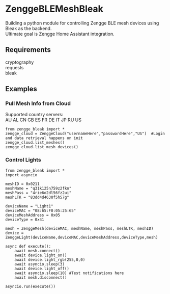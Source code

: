 ZenggeBLEMeshBleak
=========================================
Building a python module for controlling Zengge BLE mesh devices using Bleak as the backend.<br/>
Ultimate goal is Zengge Home Assistant integration.<br/>

## Requirements ##
cryptography<br/>
requests <br/>
bleak<br/>

## Examples ##
### Pull Mesh Info from Cloud ###
Supported country servers:</br>
AU AL CN GB ES FR DE IT JP RU US
<br/>
```
from zengge_bleak import *
zengge_cloud = ZenggeCloud("usernameHere","passwordHere","US")  #Login and data retrieval happens on init
zengge_cloud.list_meshes()
zengge_cloud.list_mesh_devices()
```

### Control Lights ###
```
from zengge_bleak import *
import asyncio

meshID = 0x0211
meshName = "q31k125n759z2fkn"
meshPass = "4rie6o2dl56fz2ui"
meshLTK = "83dd4d4630f5h57g"

deviceName = "Light1"
deviceMAC = "08:65:F0:05:25:65"
deviceMeshAddress = 0x05
deviceType = 0x41

mesh = ZenggeMesh(deviceMAC, meshName, meshPass, meshLTK, meshID)
device = ZenggeLight(deviceName,deviceMAC,deviceMeshAddress,deviceType,mesh)

async def execute():
    await mesh.connect()
    await device.light_on()
    await device.light_rgb(255,0,0)
    await asyncio.sleep(3)
    await device.light_off()
    await asyncio.sleep(10) #Test notifications here
    await mesh.disconnect()

asyncio.run(execute())
```
